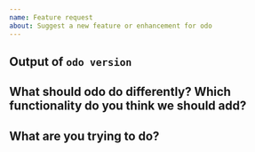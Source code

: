 ```yaml
---
name: Feature request
about: Suggest a new feature or enhancement for odo
---
```


<!--

Welcome! - We kindly ask that you:

  1. Fill out the issue template below - not doing so needs a good reason.
  2. Use the chat and talk to us if you have a question rather than a bug or feature request.
  
The forum is at: https://chat.openshift.io/developers/channels/odo

NOTE: Not filling out the issue template needs a good reason, as otherwise it
may take a lot longer to find the problem, not to mention it can take up a lot
more time which can otherwise be spent on development. Please also take the
time to help us debug the issue by collecting relevant information, even if
it doesn't seem to be relevant to you. Thanks!

Thanks for understanding, and for contributing to the project!

-->


Output of `odo version`
--------------------------

<!--
Please add the version of odo you're currently using here, this helps us
later to see what has changed in odo when we revisit this issue after some
time.
-->

What should odo do differently? Which functionality do you think we should add?
----------------------------------------------------------------------------------

<!--
Please describe the feature you'd like us to add here.
-->


What are you trying to do?
--------------------------

<!--
This section should contain a brief description what you're trying to do, which
would be possible after implementing the new feature.
-->
